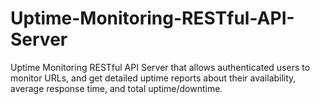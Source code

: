 # Uptime-Monitoring-RESTful-API-Server
Uptime Monitoring RESTful API Server that allows authenticated users to monitor URLs, and get detailed uptime reports about their availability, average response time, and total uptime/downtime.
